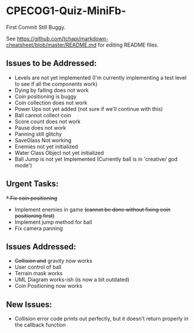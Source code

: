 # CPECOG1-Quiz-MiniFb-
First Commit Still Buggy. 

See https://github.com/tchapi/markdown-cheatsheet/blob/master/README.md for editing README files.

## Issues to be Addressed:
* Levels are not yet implemented (I'm currently implementing a test level to see if all the components work)
* Dying by falling does not work
* Coin positioning is buggy
* Coin collection does not work
* Power Ups not yet added (not sure if we'll continue with this)
* Ball cannot collect coin
* Score count does not work
* Pause does not work
* Panning still glitchy
* SaveGlass Not working
* Enemies not yet initialized
* Water Class Object not yet initialized
* Ball Jump is not yet Implemented (Currently ball is in 'creative/ god mode')

## Urgent Tasks:
~~* Fix coin positioning~~
* Implement enemies in game ~~(cannot be done without fixing coin positioning first)~~
* Implement jump method for ball
* Fix camera panning

## Issues Addressed:
* ~~Collision and~~ gravity now works
* User control of ball
* Terrain mask works 
* UML Diagram works-ish (is now a bit outdated)
* Coin Positioning now works

## New Issues:
* Collision error code prints out perfectly, but it doesn't return properly in the callback function